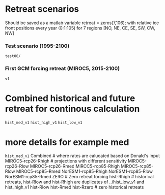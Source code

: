 # Retreat scenarios 

Should be saved as a matlab variable retreat = zeros(7,106);
with relative ice front positions every year (0:1:105) for 7 regions [NO, NE, CE, SE, SW, CW, NW] 

### Test scenario (1995-2100)
`test00/`

### First GCM forcing retreat (MIROC5, 2015-2100)
`v1`

# Combined historical and future retreat for continous calculation
`hist_med_v1`
`hist_high_v1`
`hist_low_v1`

# more details for example med
`hist_med_v1`
    Combined # where rates are calucated based on Donald's input
    MIROC5-rcp26-Rhigh # projections with different sensitivity
    MIROC5-rcp26-Rlow
    MIROC5-rcp26-Rmed
    MIROC5-rcp85-Rhigh
    MIROC5-rcp85-Rlow
    MIROC5-rcp85-Rmed
    NorESM1-rcp85-Rhigh
    NorESM1-rcp85-Rlow
    NorESM1-rcp85-Rmed
	ZERO # Zero retreat forcing
    hist-Rhigh # historical retreats, hist-Rlow and hist-Rhigh are duplicates of ../hist_low_v1 and hist_high_v1 
    hist-Rlow
    hist-Rmed
    hist-Rzero # zero  historical retreats


